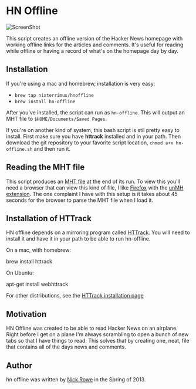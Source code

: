 # HN Offline

![ScreenShot](https://raw.github.com/nixterrimus/hn-offline/master/screenshot.png)

This script creates an offline version of the Hacker News homepage with
working offline links for the articles and comments.  It's useful for
reading while offline or having a record of what's on the homepage day
by day.

## Installation

If you're using a mac and homebrew, installation is very easy:

- `brew tap nixterrimus/hnoffline`
- `brew install hn-offline`

After you've installed, the script can run as `hn-offline`.  This will output an MHT file to `$HOME/Documents/Saved Pages`.

If you're on another kind of system, this bash script is stil pretty easy to install.  First make sure you have **httrack** installed and in your path.  Then download the git repository to your favorite script location, `chmod a+x hn-offline.sh` and then run it.  


## Reading the MHT file

This script produces an [MHT file](https://en.wikipedia.org/wiki/MHTML)
at the end of its run.  To view this you'll need a browser that can view
this kind of file, I like
[Firefox](https://www.mozilla.org/en-US/firefox/new/) with the [unMH
extension](https://addons.mozilla.org/en-us/firefox/addon/unmht/).  The
one complaint I have with this setup is it takes about 45 seconds for
the browser to parse the MHT file when I load it.


## Installation of HTTrack

HN offline depends on a mirroring program called
[HTTrack](http://www.httrack.com/).  You will need to install it and
have it in your path to be able to run hn-offline.

On a mac, with homebrew:
  
  brew install httrack

On Ubuntu:

  apt-get install webhttrack


For other distributions, see the [HTTrack installation
page](http://www.httrack.com/page/2/)


## Motivation

HN Offline was created to be able to read Hacker News on an airplane.
Right before I get on a plane I'm always scrambling to open a bunch of
new tabs so that I have things to read.  This solves that by creating
one, neat, file that contains all of the days news and comments.


## Author

hn offline was written by [Nick Rowe](http://dcxn.com) in the Spring of
2013.
